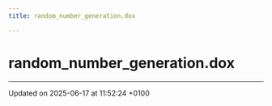 ```yaml
---
title: random_number_generation.dox

---
```


# random_number_generation.dox








-------------------------------

Updated on 2025-06-17 at 11:52:24 +0100
